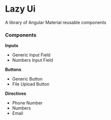 # Lazy Ui

A library of Angular Material reusable components

### Components

**Inputs**
* Generic Input Field
* Numbers Input Field

**Buttons**
* Generic Button
* File Upload Button

**Directives**
* Phone Number
* Numbers
* Email
